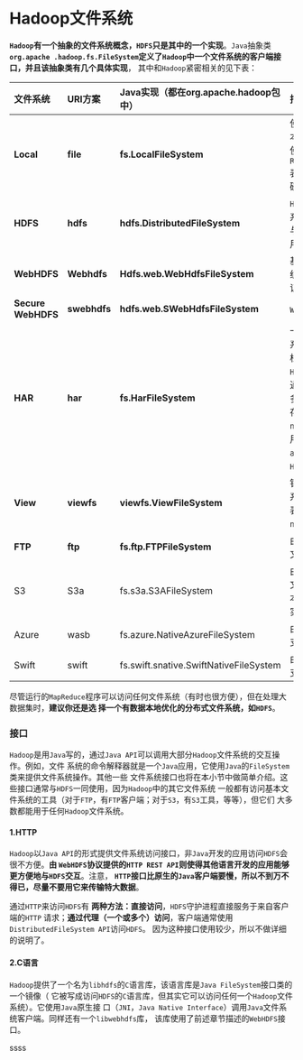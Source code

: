 Hadoop文件系统
============================================================================
**`Hadoop`有一个抽象的文件系统概念，`HDFS`只是其中的一个实现**。`Java`抽象类 **`org.apache
.hadoop.fs.FileSystem`定义了`Hadoop`中一个文件系统的客户端接口，并且该抽象类有几个具体实现**，
其中和`Hadoop`紧密相关的见下表：

| 文件系统 | URI方案 | Java实现（都在org.apache.hadoop包中）| 描述 |
|:--------|:-------|:----------------------------------|:-----|
| **Local** | **file** | **fs.LocalFileSystem** | 使用客户端校验和的本地磁盘文件系统。使用`RawLocalFileSystem`表示无校验和的本地磁盘文件系统 |
| **HDFS** | **hdfs** | **hdfs.DistributedFileSystem** | `Hadoop`的分布式文件系统。将`HDFS`设计成与`MapReduce`结合使用，可以实现高性能 |
| **WebHDFS** | **Webhdfs** | **Hdfs.web.WebHdfsFileSystem** | 基于`HTTP`的文件系统，提供对`HDFS`的认证读/写访问 |
| **Secure WebHDFS** | **swebhdfs** | **hdfs.web.SWebHdfsFileSystem** | `WebHDFS`的`HTTPS`版本 |
| **HAR** | **har** | **fs.HarFileSystem** | 一个构建在其他文件系统之上用于文件存档的文件系统。`Hadoop`存档文件系统通常用于将`HDFS`中的多个文件打包成一个存档文件，以减少`namenode`内存的使用。使用`hadoop`的`achive`命令来创建`HAR`文件 |
| **View** | **viewfs** | **viewfs.ViewFileSystem** | 针对其他`Hadoop`文件系统的客户端挂载表。通常用于为联邦`namenode`创建挂载点 |
| **FTP** | **ftp** | **fs.ftp.FTPFileSystem** | 由`FTP`服务器支持的文件系统 |
| S3 | S3a | fs.s3a.S3AFileSystem | 由`Amazon S3`支持的文件系统。替代老版本的`s3n`（`S3`原生）实现 |
| Azure | wasb | fs.azure.NativeAzureFileSystem | 由`Microsoft Azure`支持的文件系统 |
| Swift | swift | fs.swift.snative.SwiftNativeFileSystem | 由`OpenStack  Swift`支持的文件系统 |

尽管运行的`MapReduce`程序可以访问任何文件系统（有时也很方便），但在处理大数据集时，**建议你还是选
择一个有数据本地优化的分布式文件系统，如`HDFS`**。

### 接口
`Hadoop`是用`Java`写的，通过`Java API`可以调用大部分`Hadoop`文件系统的交互操作。例如，文件
系统的命令解释器就是一个`Java`应用，它使用`Java`的`FileSystem`类来提供文件系统操作。其他一些
文件系统接口也将在本小节中做简单介绍。这些接口通常与`HDFS`一同使用，因为`Hadoop`中的其它文件系统
一般都有访问基本文件系统的工具（对于`FTP`，有`FTP`客户端；对于`S3`，有`S3`工具，等等），但它们
大多数都能用于任何`Hadoop`文件系统。

#### 1.HTTP
`Hadoop`以`Java API`的形式提供文件系统访问接口，非`Java`开发的应用访问`HDFS`会很不方便。**由
`WebHDFS`协议提供的`HTTP REST API`则使得其他语言开发的应用能够更方便地与`HDFS`交互**。注意，
**`HTTP`接口比原生的`Java`客户端要慢，所以不到万不得已，尽量不要用它来传输特大数据**。

通过`HTTP`来访问`HDFS`有 **两种方法：直接访问**，`HDFS`守护进程直接服务于来自客户端的`HTTP`
请求；**通过代理（一个或多个）访问**，客户端通常使用`DistributedFileSystem API`访问`HDFS`。
因为这种接口使用较少，所以不做详细的说明了。

#### 2.C语言
`Hadoop`提供了一个名为`libhdfs`的`C`语言库，该语言库是`Java FileSystem`接口类的一个镜像（
它被写成访问`HDFS`的`C`语言库，但其实它可以访问任何一个`Hadoop`文件系统）。它使用`Java`原生接
口（`JNI`，`Java Native Interface`）调用`Java`文件系统客户端。同样还有一个`libwebhdfs`库，
该库使用了前述章节描述的`WebHDFS`接口。


























































ssss
